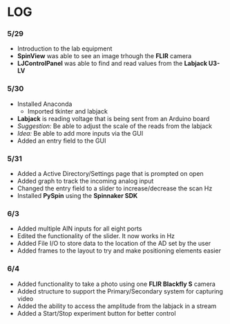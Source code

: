 # LOG 

### 5/29
- Introduction to the lab equipment
- **SpinView** was able to see an image trhough the **FLIR** camera
- **LJControlPanel** was able to find and read values from the **Labjack U3-LV**

### 5/30
- Installed Anaconda
  - Imported tkinter and labjack 
- **Labjack** is reading voltage that is being sent from an Arduino board
- *Suggestion:* Be able to adjust the scale of the reads from the labjack 
- *Idea:* Be able to add more inputs via the GUI 
- Added an entry field to the GUI

### 5/31
- Added a Active Directory/Settings page that is prompted on open
- Added graph to track the incoming analog input
- Changed the entry field to a slider to increase/decrease the scan Hz
- Installed **PySpin** using the **Spinnaker SDK**

### 6/3
- Added multiple AIN inputs for all eight ports
- Edited the functionality of the slider. It now works in Hz 
- Added File I/O to store data to the location of the AD set by the user
- Added frames to the layout to try and make positioning elements easier

### 6/4
- Added functionality to take a photo using one **FLIR Blackfly S** camera
- Added structure to support the Primary/Secondary system for capturing video
- Added the ability to access the amplitude from the labjack in a stream 
- Added a Start/Stop experiment button for better control
